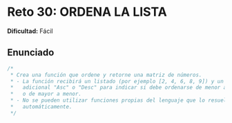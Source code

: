 # Reto 30: ORDENA LA LISTA

**Dificultad:** Fácil

## Enunciado

```Javascript
/*
 * Crea una función que ordene y retorne una matriz de números.
 * - La función recibirá un listado (por ejemplo [2, 4, 6, 8, 9]) y un parámetro
 *   adicional "Asc" o "Desc" para indicar si debe ordenarse de menor a mayor
 *   o de mayor a menor.
 * - No se pueden utilizar funciones propias del lenguaje que lo resuelvan
 *   automáticamente.
 */
```
